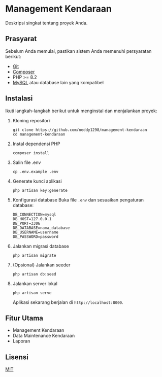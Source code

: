 # Management Kendaraan

Deskripsi singkat tentang proyek Anda.

## Prasyarat

Sebelum Anda memulai, pastikan sistem Anda memenuhi persyaratan berikut:

- [Git](https://git-scm.com/downloads)
- [Composer](https://getcomposer.org/download/)
- PHP >= 8.2
- [MySQL](https://www.mysql.com/downloads/) atau database lain yang kompatibel

## Instalasi

Ikuti langkah-langkah berikut untuk menginstal dan menjalankan proyek:

1. Kloning repositori
   ```
   git clone https://github.com/neddy1298/management-kendaraan
   cd management-kendaraan
   ```

2. Instal dependensi PHP
   ```
   composer install
   ```

3. Salin file .env
   ```
   cp .env.example .env
   ```

4. Generate kunci aplikasi
   ```
   php artisan key:generate
   ```

5. Konfigurasi database
   Buka file `.env` dan sesuaikan pengaturan database:
   ```
   DB_CONNECTION=mysql
   DB_HOST=127.0.0.1
   DB_PORT=3306
   DB_DATABASE=nama_database
   DB_USERNAME=username
   DB_PASSWORD=password
   ```

6. Jalankan migrasi database
   ```
   php artisan migrate
   ```

7. (Opsional) Jalankan seeder
   ```
   php artisan db:seed
   ```

8. Jalankan server lokal
   ```
   php artisan serve
   ```

   Aplikasi sekarang berjalan di `http://localhost:8000`.

## Fitur Utama

- Management Kendaraan
- Data Maintenance Kendaraan
- Laporan

## Lisensi

[MIT](https://choosealicense.com/licenses/mit/)
